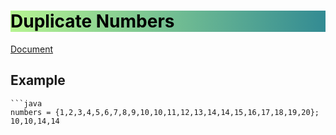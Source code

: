 # <h1 style="background: linear-gradient(to right, rgb(182, 244, 146), rgb(51, 139, 147));; color:black">Duplicate Numbers</h1>

[Document](https://academy.patika.dev/courses/java101/pratik-duplicate)

## Example

    ```java
    numbers = {1,2,3,4,5,6,7,8,9,10,10,11,12,13,14,14,15,16,17,18,19,20};
    10,10,14,14
```